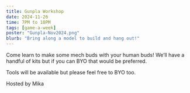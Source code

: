 ```yaml
---
title: Gunpla Workshop
date: 2024-11-26
time: 7PM to 10PM
tags: [game-a-week]
poster: "Gunpla-Nov2024.png"
blurb: "Bring along a model to build and hang out!"
---
```

Come learn to make some mech buds with your human buds! We’ll have a handful of kits but if you can BYO that would be preferred.

Tools will be available but please feel free to BYO too.

Hosted by Mika